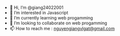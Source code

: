 - 👋 Hi, I’m @giang24022001
- 👀 I’m interested in Javascript
- 🌱 I’m currently learning web progamming
- 💞️ I’m looking to collaborate on web progamming 
- 📫 How to reach me : nguyengiangvlgat@gmail.com

<!---
giang24022001/giang24022001 is a ✨ special ✨ repository because its `README.md` (this file) appears on your GitHub profile.
You can click the Preview link to take a look at your changes.
--->
